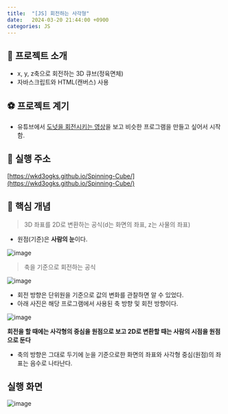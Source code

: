 ```yaml
---
title:  "[JS] 회전하는 사각형"
date:   2024-03-20 21:44:00 +0900
categories: JS
---
```


## 🎠 프로젝트 소개

- x, y, z축으로 회전하는 3D 큐브(정육면체)
- 자바스크립트와 HTML(캔버스) 사용


## ⚽ 프로젝트 계기

- 유튜브에서 [도넛을 회전시키는 영상](https://www.youtube.com/watch?v=rj7DOPPTkQA&ab_channel=ServetGulnaroglu)을 보고 비슷한 프로그램을 만들고 싶어서 시작함.


## 📡 실행 주소

[https://wkd3ogks.github.io/Spinning-Cube/](https://wkd3ogks.github.io/Spinning-Cube/)

## 🔑 핵심 개념

> 3D 좌표를 2D로 변환하는 공식(d는 화면의 좌표, z는 사물의 좌표)

- 원점(기준)은 **사람의 눈**이다.
  
![image](https://github.com/wkd3ogks/wkd3ogks.github.io/assets/91067033/f0fcb311-3a45-4b46-a08c-a40aab4a716a)

> 축을 기준으로 회전하는 공식

![image](https://github.com/wkd3ogks/wkd3ogks.github.io/assets/91067033/5e6215b6-b8f6-491f-a363-68c16afbb372)

- 회전 방향은 단위원을 기준으로 값의 변화를 관찰하면 알 수 있었다.
- 아래 사진은 해당 프로그램에서 사용된 축 방향 및 회전 방향이다.
  
![image](https://github.com/wkd3ogks/wkd3ogks.github.io/assets/91067033/69082fa5-7f22-49a1-972e-f7e2f149adae)

**회전을 할 때에는 사각형의 중심을 원점으로 보고 2D로 변환할 때는 사람의 시점을 원점으로 둔다**

- 축의 방향은 그대로 두기에 눈을 기준으로한 화면의 좌표와 사각형 중심(원점)의 좌표는 음수로 나타난다.


## 실행 화면
![image](https://github.com/wkd3ogks/wkd3ogks.github.io/assets/91067033/96d6e6db-c406-4ba4-83f0-75f4b6aacb02)

